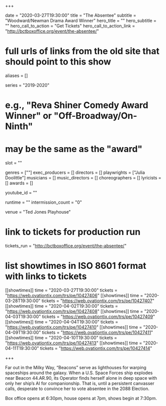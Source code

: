 +++

date = "2020-03-27T19:30:00"
title = "The Absentee"
subtitle = "Woodward/Newman Drama Award Winner"
hero_title = ""
hero_subtitle = ""
hero_call_to_action = "Get Tickets"
hero_call_to_action_link = "http://bctboxoffice.org/event/the-absentee/"

# full urls of links from the old site that should point to this show
aliases = []

series = "2019-2020"
# e.g., "Reva Shiner Comedy Award Winner" or "Off-Broadway/On-Ninth"
# may be the same as the "award"
slot = ""

genres = [""]
exec_producers = []
directors = []
playwrights = ["Julia Doolittle"]
musicians = []
music_directors = []
choreographers = []
lyricists = []
awards = []

youtube_id = ""

runtime = ""
intermission_count = "0"

venue = "Ted Jones Playhouse"

# link to tickets for production run
tickets_run = "http://bctboxoffice.org/event/the-absentee/"

# list showtimes in ISO 8601 format with links to tickets
[[showtimes]]
    time = "2020-03-27T19:30:00"
    tickets = "https://web.ovationtix.com/trs/pe/10427406"
[[showtimes]]
    time = "2020-03-28T19:30:00"
    tickets = "https://web.ovationtix.com/trs/pe/10427407"
[[showtimes]]
    time = "2020-04-02T19:30:00"
    tickets = "https://web.ovationtix.com/trs/pe/10427408"
[[showtimes]]
    time = "2020-04-03T19:30:00"
    tickets = "https://web.ovationtix.com/trs/pe/10427409"
[[showtimes]]
    time = "2020-04-04T19:30:00"
    tickets = "https://web.ovationtix.com/trs/pe/10427410"
[[showtimes]]
    time = "2020-04-09T19:30:00"
    tickets = "https://web.ovationtix.com/trs/pe/10427411"
[[showtimes]]
    time = "2020-04-10T19:30:00"
    tickets = "https://web.ovationtix.com/trs/pe/10427413"
[[showtimes]]
    time = "2020-04-11T19:30:00"
    tickets = "https://web.ovationtix.com/trs/pe/10427414"

+++

 Far out in the Milky Way, “Beacons” serve as lighthouses for warping spaceships around the galaxy. When a U.S. Space Forces ship explodes near Beacon 44.AR.90, its Operator finds herself alone in deep space with only her ship’s AI for companionship. That is, until a persistent canvasser calls, desperate to convince her to vote absentee in the 2088 Election.

Box office opens at 6:30pm, house opens at 7pm, shows begin at 7:30pm.
